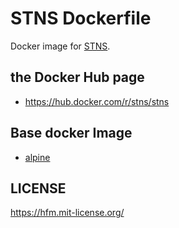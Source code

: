 STNS Dockerfile
===

Docker image for [STNS](https://github.com/STNS/STNS).

the Docker Hub page
---

- https://hub.docker.com/r/stns/stns

Base docker Image
---

- [alpine](https://hub.docker.com/_/alpine/)

LICENSE
---

https://hfm.mit-license.org/

